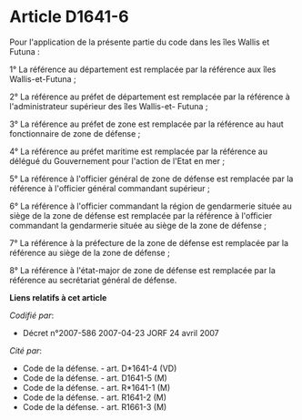 # Article D1641-6

Pour l'application de la présente partie du code dans les îles Wallis et Futuna :

1° La référence au département est remplacée par la référence aux îles Wallis-et-Futuna ;

2° La référence au préfet de département est remplacée par la référence à l'administrateur supérieur des îles Wallis-et-
Futuna ;

3° La référence au préfet de zone est remplacée par la référence au haut fonctionnaire de zone de défense ;

4° La référence au préfet maritime est remplacée par la référence au délégué du Gouvernement pour l'action de l'Etat en mer ;

5° La référence à l'officier général de zone de défense est remplacée par la référence à l'officier général commandant
supérieur ;

6° La référence à l'officier commandant la région de gendarmerie située au siège de la zone de défense est remplacée par la
référence à l'officier commandant la gendarmerie située au siège de la zone de défense ;

7° La référence à la préfecture de la zone de défense est remplacée par la référence au siège de la zone de défense ;

8° La référence à l'état-major de zone de défense est remplacée par la référence au secrétariat général de défense.

**Liens relatifs à cet article**

_Codifié par_:

  - Décret n°2007-586 2007-04-23 JORF 24 avril 2007

_Cité par_:

  - Code de la défense. - art. D*1641-4 (VD)
  - Code de la défense. - art. D1641-5 (M)
  - Code de la défense. - art. R*1641-1 (M)
  - Code de la défense. - art. R1641-2 (M)
  - Code de la défense. - art. R1661-3 (M)
